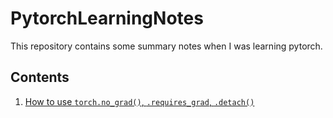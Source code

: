# PytorchLearningNotes

This repository contains some summary notes when I was learning pytorch.

## Contents
1. [How to use `torch.no_grad()`, `.requires_grad`, `.detach()`](https://github.com/MeiqiGuo/PytorchLearningNotes/blob/master/NoGrad.ipynb)
